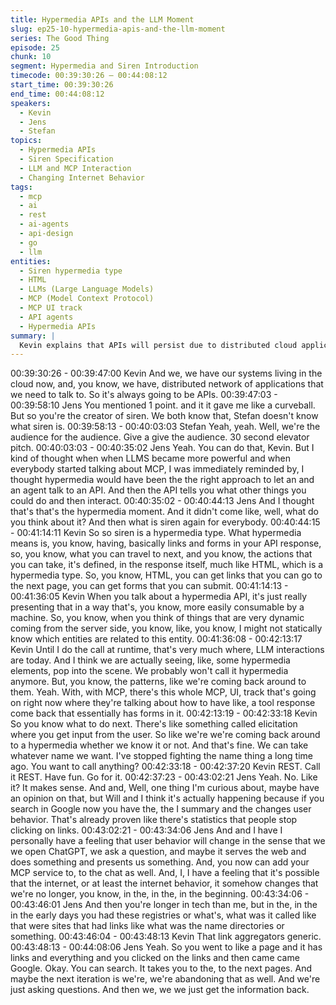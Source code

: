 ```yaml
---
title: Hypermedia APIs and the LLM Moment
slug: ep25-10-hypermedia-apis-and-the-llm-moment
series: The Good Thing
episode: 25
chunk: 10
segment: Hypermedia and Siren Introduction
timecode: 00:39:30:26 – 00:44:08:12
start_time: 00:39:30:26
end_time: 00:44:08:12
speakers:
  - Kevin
  - Jens
  - Stefan
topics:
  - Hypermedia APIs
  - Siren Specification
  - LLM and MCP Interaction
  - Changing Internet Behavior
tags:
  - mcp
  - ai
  - rest
  - ai-agents
  - api-design
  - go
  - llm
entities:
  - Siren hypermedia type
  - HTML
  - LLMs (Large Language Models)
  - MCP (Model Context Protocol)
  - MCP UI track
  - API agents
  - Hypermedia APIs
summary: |
  Kevin explains that APIs will persist due to distributed cloud applications requiring network communication. Jens introduces Siren, Kevin's hypermedia type creation, asking for an elevator pitch. Kevin describes hypermedia as APIs with links and forms (like HTML but machine-consumable), noting how LLM interactions are naturally dynamic. He observes hypermedia patterns returning in MCP UI tracks, even without the hypermedia name, showing the concepts' enduring relevance.
---
```


00:39:30:26 - 00:39:47:00
Kevin
And we, we have our systems living in the cloud now, and, you know, we have, distributed
network of applications that we need to talk to. So it's always going to be APIs.
00:39:47:03 - 00:39:58:10
Jens
You mentioned 1 point. and it it gave me like a curveball. But so you're the creator of siren. We
both know that, Stefan doesn't know what siren is.
00:39:58:13 - 00:40:03:03
Stefan
Yeah, yeah. Well, we're the audience for the audience. Give a give the audience. 30 second
elevator pitch.
00:40:03:03 - 00:40:35:02
Jens
Yeah. You can do that, Kevin. But I kind of thought when when LLMS became more powerful
and when everybody started talking about MCP, I was immediately reminded by, I thought
hypermedia would have been the the right approach to let an and an agent talk to an API. And
then the API tells you what other things you could do and then interact.
00:40:35:02 - 00:40:44:13
Jens
And I thought that's that's the hypermedia moment. And it didn't come like, well, what do you
think about it? And then what is siren again for everybody.
00:40:44:15 - 00:41:14:11
Kevin
So so siren is a hypermedia type. What hypermedia means is, you know, having, basically links
and forms in your API response, so, you know, what you can travel to next, and you know, the
actions that you can take, it's defined, in the response itself, much like HTML, which is a
hypermedia type. So, you know, HTML, you can get links that you can go to the next page, you
can get forms that you can submit.
00:41:14:13 - 00:41:36:05
Kevin
When you talk about a hypermedia API, it's just really presenting that in a way that's, you know,
more easily consumable by a machine. So, you know, when you think of things that are very
dynamic coming from the server side, you know, like, you know, I might not statically know
which entities are related to this entity.
00:41:36:08 - 00:42:13:17
Kevin
Until I do the call at runtime, that's very much where, LLM interactions are today. And I think we
are actually seeing, like, some hypermedia elements, pop into the scene. We probably won't call
it hypermedia anymore. But, you know, the patterns, like we're coming back around to them.
Yeah. With, with MCP, there's this whole MCP, UI, track that's going on right now where they're
talking about how to have like, a tool response come back that essentially has forms in it.
00:42:13:19 - 00:42:33:18
Kevin
So you know what to do next. There's like something called elicitation where you get input from
the user. So like we're we're coming back around to a hypermedia whether we know it or not.
And that's fine. We can take whatever name we want. I've stopped fighting the name thing a
long time ago. You want to call anything?
00:42:33:18 - 00:42:37:20
Kevin
REST. Call it REST. Have fun. Go for it.
00:42:37:23 - 00:43:02:21
Jens
Yeah. No. Like it? It makes sense. And and, Well, one thing I'm curious about, maybe have an
opinion on that, but Will and I think it's actually happening because if you search in Google now
you have the, the I summary and the changes user behavior. That's already proven like there's
statistics that people stop clicking on links.
00:43:02:21 - 00:43:34:06
Jens
And and I have I personally have a feeling that user behavior will change in the sense that we
we open ChatGPT, we ask a question, and maybe it serves the web and does something and
presents us something. And, you now can add your MCP service to, to the chat as well. And, I, I
have a feeling that it's possible that the internet, or at least the internet behavior, it somehow
changes that we're no longer, you know, in the, in the, in the beginning.
00:43:34:06 - 00:43:46:01
Jens
And then you're longer in tech than me, but in the, in the in the early days you had these
registries or what's, what was it called like that were sites that had links like what was the name
directories or something.
00:43:46:04 - 00:43:48:13
Kevin
That link aggregators generic.
00:43:48:13 - 00:44:08:06
Jens
Yeah. So you went to like a page and it has links and everything and you clicked on the links
and then came came Google. Okay. You can search. It takes you to the, to the next pages. And
maybe the next iteration is we're, we're abandoning that as well. And we're just asking
questions. And then we, we we just get the information back.